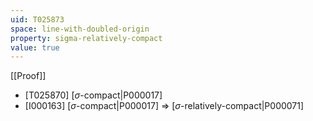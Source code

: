 ```yaml
---
uid: T025873
space: line-with-doubled-origin
property: sigma-relatively-compact
value: true
---
```

[[Proof]]

* [T025870] [$\sigma$-compact|P000017]
* [I000163] [$\sigma$-compact|P000017] => [$\sigma$-relatively-compact|P000071]

